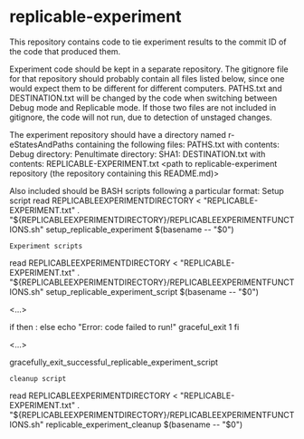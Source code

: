 # replicable-experiment
This repository contains code to tie experiment results to the commit ID of the code that produced them.

Experiment code should be kept in a separate repository. The gitignore file for that repository should probably contain all files listed below, since one would expect them to be different for different computers. PATHS.txt and DESTINATION.txt will be changed by the code when switching between Debug mode and Replicable mode. If those two files are not included in gitignore, the code will not run, due to detection of unstaged changes.

The experiment repository should have a directory named r-eStatesAndPaths containing the following files:
    PATHS.txt with contents:
Debug directory:
<path to debugging folder>
Penultimate directory:
<path to folder in which results directories will be stored>
SHA1:
<This line may be left blank. replicable-experiment will store the short SHA1 commit identification number of the experiment repository here.>
    DESTINATION.txt with contents:
<path to debugging folder>
    REPLICABLE-EXPERIMENT.txt
<path to replicable-experiment repository (the repository containing this README.md)>

Also included should be BASH scripts following a particular format:
    Setup script
read REPLICABLEEXPERIMENTDIRECTORY < "REPLICABLE-EXPERIMENT.txt"
. "${REPLICABLEEXPERIMENTDIRECTORY}/REPLICABLEEXPERIMENTFUNCTIONS.sh"
setup_replicable_experiment $(basename -- "$0")

    Experiment scripts
read REPLICABLEEXPERIMENTDIRECTORY < "REPLICABLE-EXPERIMENT.txt"
. "${REPLICABLEEXPERIMENTDIRECTORY}/REPLICABLEEXPERIMENTFUNCTIONS.sh"
setup_replicable_experiment_script $(basename -- "$0")

<...>

if  <line of code that might fail>
then
    :
else
    echo "Error: code failed to run!"
    graceful_exit 1
fi

<...>

gracefully_exit_successful_replicable_experiment_script

    cleanup script
read REPLICABLEEXPERIMENTDIRECTORY < "REPLICABLE-EXPERIMENT.txt"
. "${REPLICABLEEXPERIMENTDIRECTORY}/REPLICABLEEXPERIMENTFUNCTIONS.sh"
replicable_experiment_cleanup $(basename -- "$0")
